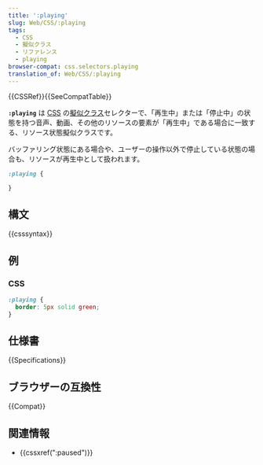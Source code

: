 ```yaml
---
title: ':playing'
slug: Web/CSS/:playing
tags:
  - CSS
  - 擬似クラス
  - リファレンス
  - playing
browser-compat: css.selectors.playing
translation_of: Web/CSS/:playing
---
```

{{CSSRef}}{{SeeCompatTable}}

**`:playing`** は [CSS](/ja/docs/Web/CSS) の[擬似クラス](/ja/docs/Web/CSS/Pseudo-classes)セレクターで、「再生中」または「停止中」の状態を持つ音声、動画、その他のリソースの要素が「再生中」である場合に一致する、リソース状態擬似クラスです。

バッファリング状態にある場合や、ユーザーの操作以外で停止している状態の場合も、リソースが再生中として扱われます。

```css
:playing {

}
```

## 構文

{{csssyntax}}

## 例

### CSS

```css
:playing {
  border: 5px solid green;
}
```

## 仕様書

{{Specifications}}

## ブラウザーの互換性

{{Compat}}

## 関連情報

- {{cssxref(":paused")}}
